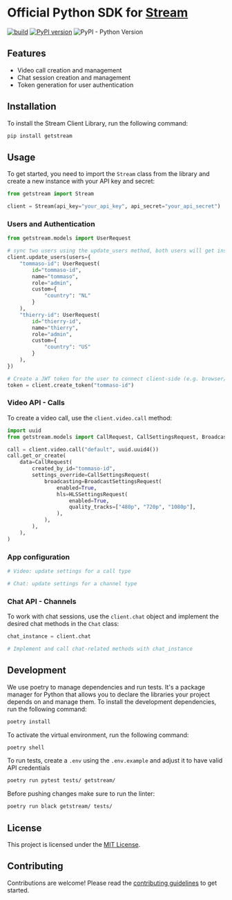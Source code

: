 # Official Python SDK for [Stream](https://getstream.io/)

[![build](https://github.com/GetStream/stream-py/workflows/build/badge.svg)](https://github.com/GetStream/stream-chat-python/actions) [![PyPI version](https://badge.fury.io/py/getstream.svg)](http://badge.fury.io/py/getstream) ![PyPI - Python Version](https://img.shields.io/pypi/pyversions/getstream.svg)

## Features

- Video call creation and management
- Chat session creation and management
- Token generation for user authentication

## Installation

To install the Stream Client Library, run the following command:

```sh
pip install getstream
```

## Usage

To get started, you need to import the `Stream` class from the library and create a new instance with your API key and secret:

```python
from getstream import Stream

client = Stream(api_key="your_api_key", api_secret="your_api_secret")
```

### Users and Authentication

```python
from getstream.models import UserRequest

# sync two users using the update_users method, both users will get insert or updated
client.update_users(users={
    "tommaso-id": UserRequest(
        id="tommaso-id",
        name="tommaso",
        role="admin",
        custom={
            "country": "NL"
        }
    ),
    "thierry-id": UserRequest(
        id="thierry-id",
        name="thierry",
        role="admin",
        custom={
            "country": "US"
        }
    ),
})

# Create a JWT token for the user to connect client-side (e.g. browser/mobile app)
token = client.create_token("tommaso-id")
```

### Video API - Calls

To create a video call, use the `client.video.call` method:

```python
import uuid
from getstream.models import CallRequest, CallSettingsRequest, BroadcastSettingsRequest, HLSSettingsRequest

call = client.video.call("default", uuid.uuid4())
call.get_or_create(
    data=CallRequest(
        created_by_id="tommaso-id",
        settings_override=CallSettingsRequest(
            broadcasting=BroadcastSettingsRequest(
                enabled=True,
                hls=HLSSettingsRequest(
                    enabled=True,
                    quality_tracks=["480p", "720p", "1080p"],
                ),
            ),
        ),
    ),
)
```

### App configuration

```python
# Video: update settings for a call type

# Chat: update settings for a channel type
```


### Chat API - Channels

To work with chat sessions, use the `client.chat` object and implement the desired chat methods in the `Chat` class:

```python
chat_instance = client.chat

# Implement and call chat-related methods with chat_instance
```

## Development

We use poetry to manage dependencies and run tests. It's a package manager for Python that allows you to declare the libraries your project depends on and manage them.
To install the development dependencies, run the following command:

```sh
poetry install
```

To activate the virtual environment, run the following command:

```sh
poetry shell
```

To run tests, create a `.env` using the `.env.example` and adjust it to have valid API credentials 
```sh
poetry run pytest tests/ getstream/
```

Before pushing changes make sure to run the linter:

```sh
poetry run black getstream/ tests/
```

## License

This project is licensed under the [MIT License](LICENSE).

## Contributing

Contributions are welcome! Please read the [contributing guidelines](CONTRIBUTING.md) to get started.
